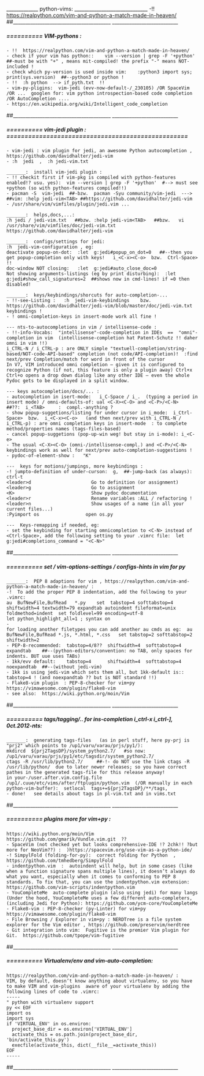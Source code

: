 _____________ python-vims: ______________________________
	-!!  https://realpython.com/vim-and-python-a-match-made-in-heaven/
##________________________________________  ___________________________


#####  ==========  VIM-pythons :

	- !!  https://realpython.com/vim-and-python-a-match-made-in-heaven/
	- check if your vim has python::    vim --version | grep -F '+python'  ##-must be with "+" , means mit-compiled! the prefix "-" means NOT-included !
	- check which py-version is used inside vim:    :python3 import sys; print(sys.version)  ##--python3 or python !
	- !!  :h python  --> if_pyth.txt  !!
	- vim-py-pligins:  vim-jedi (evv-now-default-/_230105) /OR SpaceVim /OR ...  googlen for: vim python introspection-based code completion /OR AutoCompletion ....
	- https://en.wikipedia.org/wiki/Intelligent_code_completion
##________________________________________  ___________________________


#####  ==========  vim-jedi plugin : ==================================================
	- vim-jedi : vim plugin for jedi, an awesome Python autocompletion ,  https://github.com/davidhalter/jedi-vim
	- :h  jedi  ,  :h jedi-vim.txt

	_______:  install vim-jedi plugin :
	- !! checkit first if vim-pkg is compiled with python-features enabled!? usu. yes):  vim --version | grep -F '+python'  #--> must see +python (so with python-features compiled!!) 
	- pacman -S  vim-jedi  ##-bzw.  pacman -Syu community/vim-jedi  --->  ##vim: :help jedi-vim<TAB> ##https://github.com/davidhalter/jedi-vim
	- /usr/share/vim/vimfiles/plugin/jedi.vim ...

	_______:  helps,docs,...:
	:h jedi / jedi-vim.txt   ##bzw. :help jedi-vim<TAB>   ##bzw.   vi /usr/share/vim/vimfiles/doc/jedi-vim.txt
	https://github.com/davidhalter/jedi-vim

	_______:  configs/settings for jedi:
	:h  jedi-vim-configuration , eg:
	deactivate popup-on-dot:  :let  g:jedi#popup_on_dot=0   ##--then you get popup-completion only with keys!   i_<C-x><C-o>  bzw.  Ctrl-Space>  !!
	doc-window NOT closing:   :let  g:jedi#auto_close_doc=0
	Not showing arguments-listings (eg by print disturbing):  :let  g:jedi#show_call_signatures=2  ##shows now in cmd-lines! if =0 then disabled!

	_______:  keys/keybindings/shorcuts for auto-completion-...
	- !!-see-Listing :   :h  jedi-vim-keybindings    bzw.   https://github.com/davidhalter/jedi-vim/blob/master/doc/jedi-vim.txt keybindings !
    - ! omni-completion-keys in insert-mode work all fine !

	--- nts-to-autocompletions in vim / intellisense-code :
    - !!-info-Vocabs:  "intellisense"-code-completion in IDEs  ==  "omni"-completion in vim  (intellisense-completion hat Patent-Schutz !! daher omni in vim !!)
	i_CTRL-N / i_CTRL-p : are ONLY simple "textuell-completion/string-based/NOT-code-API-based" completion (not code/API-completion)!  :find next/prev Completion/match for word in front of the cursor
	In V7, VIM introduced omni completion – given it is configured to recognize Python (if not, this feature is only a plugin away) Ctrl+x Ctrl+o opens a drop down dialog like any other IDE – even the whole Pydoc gets to be displayed in a split window.

    --- keys autocompletion/docs/... :
    - autocompletion in isert-mode:   i_C-Space / i_.  (typing a period in insert mode) / omni-defaults-of: ual <C-X><C-O> and <C-P>/<C-N>     ##??:  i_<TAB>     :  compl.-anything ?
	- show popup-suggetions/listing for under cursor in i_mode:  i_Ctrl-Space>  bzw.  i_<C-x><C-o>   (and then next/prev with i_CTRL-N / i_CTRL-p) : are omni completion keys in insert-mode  : to complete method/properties names (tags-files-based)
	- cancel popup-suggetions (pop-up-win weg! but stay in i-mode): i_<C-e>
	- The usual <C-X><C-O> (omni-/intellisense-compl.) and <C-P>/<C-N> keybindings work as well for next/prev auto-completion-suggestions !
    - pydoc-of-element-show :   "K"

	---  keys for motions/jumpings, more keybindings :
	-! jumpto-definition of under-curson:  g,  ##-jump-back (as always): ctrl-t
	<leader>d                      Go to definition (or assignment)
	<leader>g                      Go to assignment
	<K>                            Show pydoc documentation
	<leader>r                      Rename variables :ALL / refactoring !
	<leader>n                      Show usages of a name (in all your current files...)
	:Pyimport os                 open os.py

	---  Keys-remapping if needed, eg:
	- set the keybinding for starting omnicompletion to <C-N> instead of <Ctrl-Space>, add the following setting to your .vimrc file:  let g:jedi#completions_command = "<C-N>"
##________________________________________  ___________________________


#####  ==========  set / vim-options-settings / configs-hints in vim for py 

	_______:  PEP 8 adaptions for vim , https://realpython.com/vim-and-python-a-match-made-in-heaven/ :
	-!  To add the proper PEP 8 indentation, add the following to your .vimrc:
	au  BufNewFile,BufRead   *.py    set  tabstop=4 softtabstop=4 shiftwidth=4 textwidth=79 expandtab autoindent fileformat=unix foldmethod=indent  set foldlevel=99 encoding=utf-8
	let python_highlight_all=1 ; syntax on
	-
	for loading another filetypes you can add another au cmds as eg:  au BufNewFile,BufRead *.js, *.html, *.css   set tabstop=2 softtabstop=2 shiftwidth=2
	- PEP-8-recommended:  tabstop=4/8??  shiftwidth=4  softtabstop=4  expandtab    ##--(python-editors/convention: no TAB, only spaces for indents. BUT uue uses TABs)
	- 1kk/evv default:    tabstop=4      shiftwidth=4  softtabstop=4  noexpandtab  ##--(without jedi-vim)
	- 1kk is using jedi-vim which sets them all, but 1kk-default is::  tabstop=4 ! (and noexpandtab ?? but is NOT standard !!)
	- Flake8-vim plugin  : PEP-8-checker for vim+py  https://vimawesome.com/plugin/flake8-vim
	- see also:  https://wiki.python.org/moin/Vim
##________________________________________  ___________________________


#####  ==========  tags/tagging/.. for ins-completion  i_ctrl-x i_ctrl-], 0ct.2012-nts: 

	_______:  generating tags-files   (as in perl stuff, here py-prj is "prj2" which points to /up1/varu/varau/prjs/py1/):
	mkdircd  ${prj2TagsDP}/system_python2.7/   #so now: /up1/varu/varau/prjs/py1/etc/tagsdir/system_python2.7/
	ctags -R /usr/lib/python2.7/     ##-!- do NOT use the link ctags -R /usr/lib/python/  due to later newer releases; so you have correct pathes in the generated tags-file for this release anyway!
	in your-/user.after.vim.config.file /up1/.cuue/etc/vims/after/ftplugin/python.vim  (/OR manually in each python-vim-buffer):  setlocal  tags+=${prj2TagsDP}/**/tags,
	- done!   see details about tags in pl-vim.txt and in vims.txt
##________________________________________  ___________________________


#####  ==========  plugins more for vim+py :
	https://wiki.python.org/moin/Vim
	https://github.com/gmarik/Vundle.vim.git  ??
	- SpaceVim (not checked yet but looks comprehensive-IDE !? 2chk!! ?but more for NeoVim??) :  )https://spacevim.org/use-vim-as-a-python-ide/
	-! SimpylFold (folding-for-py):  correct folding for Python  ,  https://github.com/tmhedberg/SimpylFold
	- indentpython.vim  :  autoindent will help, but in some cases (like when a function signature spans multiple lines), it doesn’t always do what you want, especially when it comes to conforming to PEP 8 standards. To fix that, you can use the indentpython.vim extension:  https://github.com/vim-scripts/indentpython.vim
	- YouCompleteMe  auto-complete plugin (also using jedi) for many langs (Under the hood, YouCompleteMe uses a few different auto-completers, (including Jedi for Python): https://github.com/ycm-core/YouCompleteMe
	- Flake8-vim : PEP-8-checker (py-Linter) for vim+py  https://vimawesome.com/plugin/flake8-vim
	- File Browsing / Explorer in vim+py : NERDTree is a file system explorer for the Vim editor , https://github.com/preservim/nerdtree
	- Git integration into vim:  Fugitive is the premier Vim plugin for Git.  https://github.com/tpope/vim-fugitive
##________________________________________  ___________________________


#####  ==========  Virtualenv/env and vim-auto-completion:
	https://realpython.com/vim-and-python-a-match-made-in-heaven/ :
	VIM, by default, doesn’t know anything about virtualenv, so you have to make VIM and vim-plugins  aware of your virtualenv by adding the following lines of code to .vimrc:
    -----
    " python with virtualenv support
    py << EOF
    import os
    import sys
    if 'VIRTUAL_ENV' in os.environ:
      project_base_dir = os.environ['VIRTUAL_ENV']
      activate_this = os.path.join(project_base_dir, 'bin/activate_this.py')
      execfile(activate_this, dict(__file__=activate_this))
    EOF
    -----
##________________________________________  ___________________________

